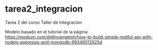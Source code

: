 # tarea2_integracion
Tarea 2 del curso Taller de Integración

Modelo basado en el tutorial de la página:
https://medium.com/@dinyangetoh/how-to-build-simple-restful-api-with-nodejs-expressjs-and-mongodb-99348012925d
